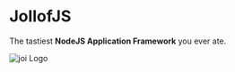 # JollofJS

The tastiest **NodeJS Application Framework** you ever ate.

![joi Logo](https://raw.github.com/iyobo/jollofjs/master/images/jollof.png)

